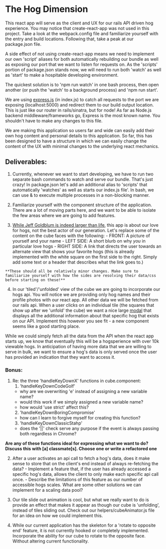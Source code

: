 # The Hog Dimension
This react app will serve as the client and UX for our rails API driven hog experience. You may notice that create-react-app was not used in this project. Take a look at the webpack.config file and familiarize yourself with the entry and build locations. Following that, take a peak at our package.json file.

  A side effect of not using create-react-app means we need to implement our own 'script' aliases for both automatically rebuilding our bundle as well as exposing our port that we want to listen for requests on. As the 'scripts' portion of package.json stands now, we will need to run both 'watch' as well as 'start' to make a hospitable developing environment.

  The quickest solution is to 'npm run watch' in one bash process, then open another (or push the 'watch' to a background process) and 'npm run start'.

  We are using [express.js](https://expressjs.com/) (in index.js) to catch all requests to the port we are exposing (localhost:5000) and redirect them to our build output location. This is just like our router in rails/sinatra, but for node! As far as Node.js backend middleware/frameworks go, Express is the most known name. You shouldn't have to make any changes to this file.

  We are making this application so users far and wide can easily add their own hog content and personal details to this application. So far, this has been designed to have a structure in which we can easily change the content of the UX with minimal changes to the underlying react mechanics.

## Deliverables:
  1. Currently, whenever we want to start developing, we have to run two separate bash commands to watch and serve our bundle. That's just crazy! In package.json let's add an additional alias to 'scripts' that automatically 'watches' as well as starts our index.js file'. In bash, we can use & to execute multiple processes in a non-blocking manner.

  2. Familiarize yourself with the component structure of the application. There are a lot of moving parts here, and we want to be able to isolate the few areas where we are going to add features.

  3. [While Jeff Goldblum is indeed larger than life](https://www.youtube.com/watch?v=vTZCjCYsytM), this app is about our love for hogs, not the best actor of our generation. Let's replace some of the content on the cube faces with the following:
    - FRONT: A picture of yourself and your name
    - LEFT SIDE: A short blurb on why *you* in particular love hogs
    - RIGHT SIDE: A link that directs the user towards an alternate view that shows your favorite hogs (this is already implemented with the white square on the first side to the right. Simply add some text or a header that describes what the link goes to.)

    **These should all be relatively minor changes. Make sure to familiarize yourself with how the sides are resolving their data/css before starting on these!**

  4. In our 'tiled'/'unfolded' view of the cube we are going to incorporate our hogs api. You will notice we are providing only hog names and their profile photos with our react app. All other data we will be fetched from our rails api. When a user clicks on an individual tile (the squares that show up after we 'unfold' the cube) we want a nice large [modal](https://en.wikipedia.org/wiki/Modal_window) that displays all the additional information about that specific hog that exists on our API. Implement this however you see fit - a new component seems like a good starting place.

  While we could simply fetch all the data from the API when the react app starts up, we know that eventually this will be a hogsperience with over 10k viewable hogs. In anticipation of having more data that we are willing to serve in bulk, we want to ensure a hog's data is only served once the user has provided an indication that they want to access it.

### Bonus:

  1. Re: the three 'handleKeyDownX' functions in cube.component:
      1. 'handleKeyDownCodeGolf'
        - why are we overwriting 'e' instead of assigning a new variable name?
        - would this work if we simply assigned a new variable name?
        - how would 'use strict' affect this?
      2. 'handleKeyDownBoringCompromise'
        - how can I learn to forgive myself for creating this function?
      3. 'handleKeyDownClassicStahp'
        - does the '||' check serve any purpose if the event is always passing both regardless in Chrome?

  **Are any of these functions ideal for expressing what we want to do? Discuss this with [a] classmate[s]. Choose one or write a refactored one**

  2. After a user activates an api call to fetch a hog's data, does it make sense to store that on the client's end instead of always re-fetching the data?
    - Implement a feature that, if the user has already accessed a specific hog's data, allows the client to only make each specific api call once.
    - Describe the limitations of this feature as our number of accessible hogs scales. What are some other solutions we can implement for a scaling data pool?

  3. Our tile slide out animation is cool, but what we really want to do is provide an effect that makes it appear as though our cube is 'unfolding', instead of tiles sliding out. Check out our helpers/cubeAnimator.js file for an idea on how we could implement this.

  4. While our current application has the skeleton for a 'rotate to opposite end' feature, it is not currently hooked or completely implemented. Incorporate the ability for our cube to rotate to the opposite face. Without altering current functionality.
